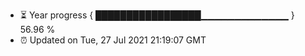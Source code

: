 - ⏳ Year progress { █████████████████▁▁▁▁▁▁▁▁▁▁▁▁▁ } 56.96 %
- ⏰ Updated on Tue, 27 Jul 2021 21:19:07 GMT


